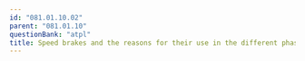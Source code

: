 ```yaml
---
id: "081.01.10.02"
parent: "081.01.10"
questionBank: "atpl"
title: Speed brakes and the reasons for their use in the different phases of flight
---
```

